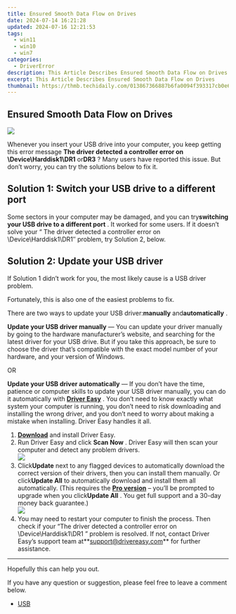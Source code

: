 ```yaml
---
title: Ensured Smooth Data Flow on Drives
date: 2024-07-14 16:21:28
updated: 2024-07-16 12:21:53
tags:
  - win11
  - win10
  - win7
categories:
  - DriverError
description: This Article Describes Ensured Smooth Data Flow on Drives
excerpt: This Article Describes Ensured Smooth Data Flow on Drives
thumbnail: https://thmb.techidaily.com/013867366887b6fa0094f393317cb0e64fa230f897f024e133b92335d61d4b28.jpg
---
```


## Ensured Smooth Data Flow on Drives

![](https://images.drivereasy.com/wp-content/uploads/2018/08/img_5b84c9fc4712e.png)

 Whenever you insert your USB drive into your computer, you keep getting this error message   **The driver detected a controller error on \\Device\\Harddisk1\\DR1** or**DR3**  ? Many users have reported this issue. But don’t worry, you can try the solutions below to fix it.

## Solution 1: Switch your USB drive to a different port

 Some sectors in your computer may be damaged, and you can try**switching your USB drive to a different port** . It worked for some users. If it doesn’t solve your “ The driver detected a controller error on \\Device\\Harddisk1\\DR1″ problem,  try Solution 2, below.

## Solution 2: Update your USB driver

 If Solution 1 didn’t work for you, the most likely cause is a USB driver problem.

Fortunately, this is also one of the easiest problems to fix.

 There are two ways to update your USB driver:**manually** and**automatically** .

**Update your USB driver manually** — You can update your driver manually by going to the hardware manufacturer’s website, and searching for the latest driver for your USB drive. But if you take this approach, be sure to choose the driver that’s compatible with the exact model number of your hardware, and your version of Windows.

OR

**Update your USB driver automatically** — If you don’t have the time, patience or computer skills to update your USB driver manually, you can do it automatically with **[Driver Easy](https://tools.techidaily.com/drivereasy/download/)**  . You don’t need to know exactly what system your computer is running, you don’t need to risk downloading and installing the wrong driver, and you don’t need to worry about making a mistake when installing. Driver Easy handles it all.

1. **[Download](https://tools.techidaily.com/drivereasy/download/)**  and install Driver Easy.
2. Run Driver Easy and click **Scan Now** . Driver Easy will then scan your computer and detect any problem drivers.  
![](https://images.drivereasy.com/wp-content/uploads/2018/08/img_5b84c1f61c961.jpg)
3. Click**Update** next to any flagged devices to automatically download the correct version of their drivers, then you can install them manually. Or click**Update All** to automatically download and install them all automatically. (This requires the **[Pro version](https://tools.techidaily.com/drivereasy/download/)**  – you’ll be prompted to upgrade when you click**Update All** . You get full support and a 30-day money back guarantee.)  
![](https://images.drivereasy.com/wp-content/uploads/2018/08/img_5b84c2843cf68.jpg)
4. You may need to restart your computer to finish the process. Then check if your “The driver detected a controller error on \\Device\\Harddisk1\\DR1 ” problem is resolved. If not, contact Driver Easy’s support team at**<support@drivereasy.com>** for further assistance.

---

Hopefully this can help you out.

 If you have any question or suggestion, please feel free to leave a comment below.

* [USB](https://store.drivereasy.com/order/cart.php?PRODS=4731822&QTY=1&AFFILIATE=108875)

<ins class="adsbygoogle"
     style="display:block"
     data-ad-format="autorelaxed"
     data-ad-client="ca-pub-7571918770474297"
     data-ad-slot="1223367746"></ins>



<ins class="adsbygoogle"
     style="display:block"
     data-ad-client="ca-pub-7571918770474297"
     data-ad-slot="8358498916"
     data-ad-format="auto"
     data-full-width-responsive="true"></ins>
